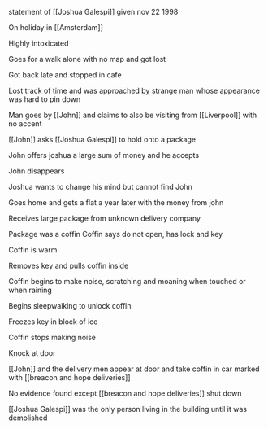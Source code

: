statement of [[Joshua Galespi]] given nov 22 1998

On holiday in [[Amsterdam]]

Highly intoxicated 

Goes for a walk alone with no map and got lost

Got back late and stopped in cafe

Lost track of time and was approached by strange man whose appearance was hard to pin down

Man goes by [[John]] and claims to also be visiting from [[Liverpool]] with no accent

[[John]] asks [[Joshua Galespi]] to hold onto a package

John offers joshua a large sum of money and he accepts

John disappears

Joshua wants to change his mind but cannot find John 

Goes home and gets a flat a year later with the money from john

Receives large package from unknown delivery company

Package was a coffin
Coffin says do not open, has lock and key

Coffin is warm

Removes key and pulls coffin inside

Coffin begins to make noise, scratching and moaning when touched or when raining

Begins sleepwalking to unlock coffin

Freezes key in block of ice

Coffin stops making noise

Knock at door

[[John]] and the delivery men appear at door and take coffin in car marked with [[breacon and hope deliveries]]

No evidence found except [[breacon and hope deliveries]] shut down

[[Joshua Galespi]] was the only person living in the building until it was demolished